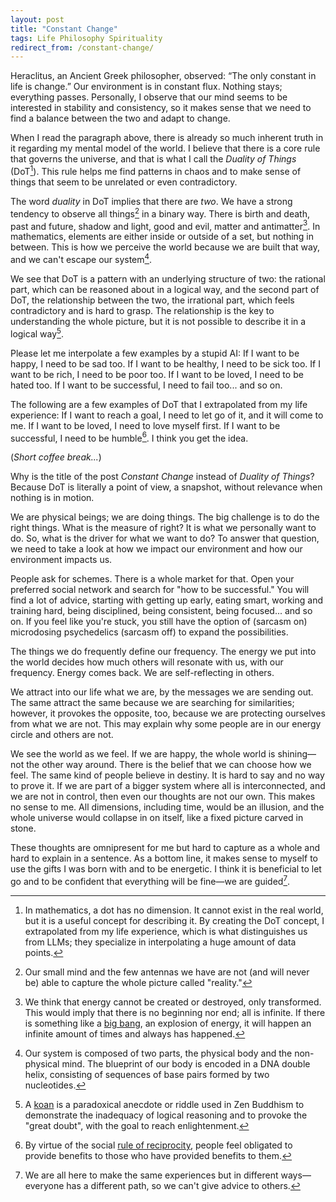 ```yaml
---
layout: post
title: "Constant Change"
tags: Life Philosophy Spirituality
redirect_from: /constant-change/
---
```


Heraclitus, an Ancient Greek philosopher, observed: “The only constant in life is change.” Our environment is in constant flux. Nothing stays; everything passes. Personally, I observe that our mind seems to be interested in stability and consistency, so it makes sense that we need to find a balance between the two and adapt to change.

When I read the paragraph above, there is already so much inherent truth in it regarding my mental model of the world. I believe that there is a core rule that governs the universe, and that is what I call the _Duality of Things_ (DoT[^dot]). This rule helps me find patterns in chaos and to make sense of things that seem to be unrelated or even contradictory.

The word _duality_ in DoT implies that there are _two_. We have a strong tendency to observe all things[^reality] in a binary way. There is birth and death, past and future, shadow and light, good and evil, matter and antimatter[^infinity]. In mathematics, elements are either inside or outside of a set, but nothing in between. This is how we perceive the world because we are built that way, and we can't escape our system[^body-and-mind].

We see that DoT is a pattern with an underlying structure of two: the rational part, which can be reasoned about in a logical way, and the second part of DoT, the relationship between the two, the irrational part, which feels contradictory and is hard to grasp. The relationship is the key to understanding the whole picture, but it is not possible to describe it in a logical way[^koan].

Please let me interpolate a few examples by a stupid AI: If I want to be happy, I need to be sad too. If I want to be healthy, I need to be sick too. If I want to be rich, I need to be poor too. If I want to be loved, I need to be hated too. If I want to be successful, I need to fail too... and so on.

The following are a few examples of DoT that I extrapolated from my life experience: If I want to reach a goal, I need to let go of it, and it will come to me. If I want to be loved, I need to love myself first. If I want to be successful, I need to be humble[^reciprocity]. I think you get the idea.

(_Short coffee break..._)

Why is the title of the post _Constant Change_ instead of _Duality of Things_? Because DoT is literally a point of view, a snapshot, without relevance when nothing is in motion.

We are physical beings; we are doing things. The big challenge is to do the right things. What is the measure of right? It is what we personally want to do. So, what is the driver for what we want to do? To answer that question, we need to take a look at how we impact our environment and how our environment impacts us.

People ask for schemes. There is a whole market for that. Open your preferred social network and search for "how to be successful." You will find a lot of advice, starting with getting up early, eating smart, working and training hard, being disciplined, being consistent, being focused... and so on. If you feel like you're stuck, you still have the option of (sarcasm on) microdosing psychedelics (sarcasm off) to expand the possibilities.

The things we do frequently define our frequency. The energy we put into the world decides how much others will resonate with us, with our frequency. Energy comes back. We are self-reflecting in others.

We attract into our life what we are, by the messages we are sending out. The same attract the same because we are searching for similarities; however, it provokes the opposite, too, because we are protecting ourselves from what we are not. This may explain why some people are in our energy circle and others are not.

We see the world as we feel. If we are happy, the whole world is shining&mdash;not the other way around. There is the belief that we can choose how we feel. The same kind of people believe in destiny. It is hard to say and no way to prove it. If we are part of a bigger system where all is interconnected, and we are not in control, then even our thoughts are not our own. This makes no sense to me. All dimensions, including time, would be an illusion, and the whole universe would collapse in on itself, like a fixed picture carved in stone.

These thoughts are omnipresent for me but hard to capture as a whole and hard to explain in a sentence. As a bottom line, it makes sense to myself to use the gifts I was born with and to be energetic. I think it is beneficial to let go and to be confident that everything will be fine&mdash;we are guided[^no-advice].

[^dot]: In mathematics, a dot has no dimension. It cannot exist in the real world, but it is a useful concept for describing it. By creating the DoT concept, I extrapolated from my life experience, which is what distinguishes us from LLMs; they specialize in interpolating a huge amount of data points.

[^reality]: Our small mind and the few antennas we have are not (and will never be) able to capture the whole picture called "reality."

[^infinity]: We think that energy cannot be created or destroyed, only transformed. This would imply that there is no beginning nor end; all is infinite. If there is something like a [big bang](https://en.wikipedia.org/wiki/Big_Bang), an explosion of energy, it will happen an infinite amount of times and always has happened.

[^body-and-mind]: Our system is composed of two parts, the physical body and the non-physical mind. The blueprint of our body is encoded in a DNA double helix, consisting of sequences of base pairs formed by two nucleotides.

[^koan]: A [koan](https://en.wikipedia.org/wiki/Koan) is a paradoxical anecdote or riddle used in Zen Buddhism to demonstrate the inadequacy of logical reasoning and to provoke the "great doubt", with the goal to reach enlightenment.

[^reciprocity]: By virtue of the social [rule of reciprocity](https://en.wikipedia.org/wiki/Reciprocity_(social_and_political_philosophy)), people feel obligated to provide benefits to those who have provided benefits to them.

[^no-advice]: We are all here to make the same experiences but in different ways&mdash;everyone has a different path, so we can't give advice to others.
